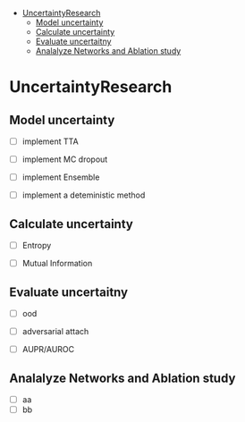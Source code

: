 <!-- TOC -->

- [UncertaintyResearch](#uncertaintyresearch)
  - [Model uncertainty](#model-uncertainty)
  - [Calculate uncertainty](#calculate-uncertainty)
  - [Evaluate uncertaitny](#evaluate-uncertaitny)
  - [Analalyze Networks and Ablation study](#analalyze-networks-and-ablation-study)

<!-- /TOC -->
# UncertaintyResearch 

## Model uncertainty

- [ ] implement TTA 
- [ ] implement MC dropout
- [ ] implement Ensemble 
- [ ] implement a deteministic method



## Calculate uncertainty
- [ ] Entropy
- [ ] Mutual Information
  

## Evaluate uncertaitny
- [ ] ood
- [ ] adversarial attach 
- [ ] AUPR/AUROC


## Analalyze Networks and Ablation study 
- [ ] aa
- [ ] bb